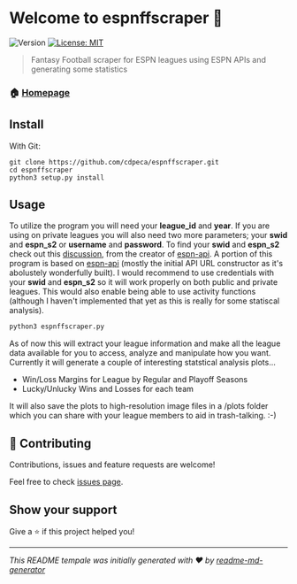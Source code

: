 # Welcome to espnffscraper 👋
![Version](https://img.shields.io/badge/version-1.0.0-blue.svg?cacheSeconds=2592000)
[![License: MIT](https://img.shields.io/badge/License-MIT-yellow.svg)](#)

> Fantasy Football scraper for ESPN leagues using ESPN APIs and generating some statistics

### 🏠 [Homepage](https://github.com/cdpeca/espnffscraper)

## Install
With Git:
```
git clone https://github.com/cdpeca/espnffscraper.git
cd espnffscraper
python3 setup.py install
```

## Usage

To utilize the program you will need your **league_id** and **year**. If you are using on private leagues you will also need two more parameters; your **swid** and **espn_s2** or **username** and **password**. To find your **swid** and **espn_s2** check out this [discussion](https://github.com/cwendt94/espn-api/discussions/150), from the creator of [espn-api](https://github.com/cwendt94/espn-api). A portion of this program is based on [espn-api](https://github.com/cwendt94/espn-api) (mostly the initial API URL constructor as it's abolustely wonderfully built). I would recommend to use credentials with your **swid** and **espn_s2** so it will work properly on both public and private leagues. This would also enable being able to use activity functions (although I haven't implemented that yet as this is really for some statiscal analysis).

```sh
python3 espnffscraper.py
```

As of now this will extract your league information and make all the league data available for you to access, analyze and manipulate how you want. Currently it will generate a couple of interesting statstical analysis plots...

- Win/Loss Margins for League by Regular and Playoff Seasons
- Lucky/Unlucky Wins and Losses for each team

It will also save the plots to high-resolution image files in a /plots folder which you can share with your league members to aid in trash-talking. :-)

## 🤝 Contributing

Contributions, issues and feature requests are welcome!

Feel free to check [issues page](https://github.com/cdpeca/espnffscraper/issues). 



## Show your support

Give a ⭐️ if this project helped you!


***
_This README tempale was initially generated with ❤️ by [readme-md-generator](https://github.com/kefranabg/readme-md-generator)_